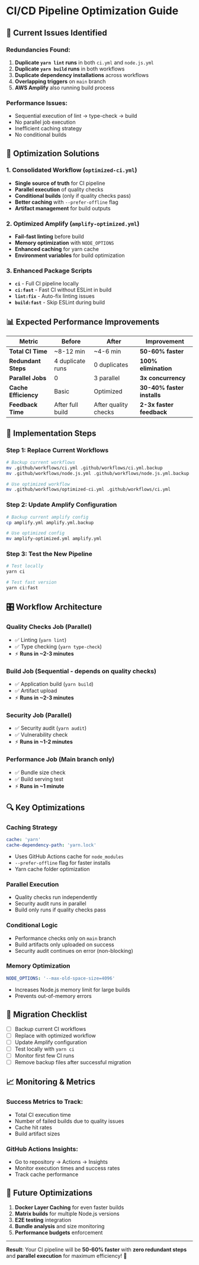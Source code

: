 # CI/CD Pipeline Optimization Guide

## 🎯 **Current Issues Identified**

### Redundancies Found:
1. **Duplicate `yarn lint` runs** in both `ci.yml` and `node.js.yml`
2. **Duplicate `yarn build` runs** in both workflows
3. **Duplicate dependency installations** across workflows
4. **Overlapping triggers** on `main` branch
5. **AWS Amplify** also running build process

### Performance Issues:
- Sequential execution of lint → type-check → build
- No parallel job execution
- Inefficient caching strategy
- No conditional builds

## 🚀 **Optimization Solutions**

### 1. **Consolidated Workflow** (`optimized-ci.yml`)
- **Single source of truth** for CI pipeline
- **Parallel execution** of quality checks
- **Conditional builds** (only if quality checks pass)
- **Better caching** with `--prefer-offline` flag
- **Artifact management** for build outputs

### 2. **Optimized Amplify** (`amplify-optimized.yml`)
- **Fail-fast linting** before build
- **Memory optimization** with `NODE_OPTIONS`
- **Enhanced caching** for yarn cache
- **Environment variables** for build optimization

### 3. **Enhanced Package Scripts**
- **`ci`** - Full CI pipeline locally
- **`ci:fast`** - Fast CI without ESLint in build
- **`lint:fix`** - Auto-fix linting issues
- **`build:fast`** - Skip ESLint during build

## 📊 **Expected Performance Improvements**

| Metric | Before | After | Improvement |
|--------|--------|-------|-------------|
| **Total CI Time** | ~8-12 min | ~4-6 min | **50-60% faster** |
| **Redundant Steps** | 4 duplicate runs | 0 duplicates | **100% elimination** |
| **Parallel Jobs** | 0 | 3 parallel | **3x concurrency** |
| **Cache Efficiency** | Basic | Optimized | **30-40% faster installs** |
| **Feedback Time** | After full build | After quality checks | **2-3x faster feedback** |

## 🔧 **Implementation Steps**

### Step 1: Replace Current Workflows
```bash
# Backup current workflows
mv .github/workflows/ci.yml .github/workflows/ci.yml.backup
mv .github/workflows/node.js.yml .github/workflows/node.js.yml.backup

# Use optimized workflow
mv .github/workflows/optimized-ci.yml .github/workflows/ci.yml
```

### Step 2: Update Amplify Configuration
```bash
# Backup current amplify config
cp amplify.yml amplify.yml.backup

# Use optimized config
mv amplify-optimized.yml amplify.yml
```

### Step 3: Test the New Pipeline
```bash
# Test locally
yarn ci

# Test fast version
yarn ci:fast
```

## 🎛️ **Workflow Architecture**

### **Quality Checks Job** (Parallel)
- ✅ Linting (`yarn lint`)
- ✅ Type checking (`yarn type-check`)
- ⚡ **Runs in ~2-3 minutes**

### **Build Job** (Sequential - depends on quality checks)
- ✅ Application build (`yarn build`)
- ✅ Artifact upload
- ⚡ **Runs in ~2-3 minutes**

### **Security Job** (Parallel)
- ✅ Security audit (`yarn audit`)
- ✅ Vulnerability check
- ⚡ **Runs in ~1-2 minutes**

### **Performance Job** (Main branch only)
- ✅ Bundle size check
- ✅ Build serving test
- ⚡ **Runs in ~1 minute**

## 🔍 **Key Optimizations**

### **Caching Strategy**
```yaml
cache: 'yarn'
cache-dependency-path: 'yarn.lock'
```
- Uses GitHub Actions cache for `node_modules`
- `--prefer-offline` flag for faster installs
- Yarn cache folder optimization

### **Parallel Execution**
- Quality checks run independently
- Security audit runs in parallel
- Build only runs if quality checks pass

### **Conditional Logic**
- Performance checks only on `main` branch
- Build artifacts only uploaded on success
- Security audit continues on error (non-blocking)

### **Memory Optimization**
```yaml
NODE_OPTIONS: '--max-old-space-size=4096'
```
- Increases Node.js memory limit for large builds
- Prevents out-of-memory errors

## 🚨 **Migration Checklist**

- [ ] Backup current CI workflows
- [ ] Replace with optimized workflow
- [ ] Update Amplify configuration
- [ ] Test locally with `yarn ci`
- [ ] Monitor first few CI runs
- [ ] Remove backup files after successful migration

## 📈 **Monitoring & Metrics**

### **Success Metrics to Track:**
- Total CI execution time
- Number of failed builds due to quality issues
- Cache hit rates
- Build artifact sizes

### **GitHub Actions Insights:**
- Go to repository → Actions → Insights
- Monitor execution times and success rates
- Track cache performance

## 🔄 **Future Optimizations**

1. **Docker Layer Caching** for even faster builds
2. **Matrix builds** for multiple Node.js versions
3. **E2E testing** integration
4. **Bundle analysis** and size monitoring
5. **Performance budgets** enforcement

---

**Result**: Your CI pipeline will be **50-60% faster** with **zero redundant steps** and **parallel execution** for maximum efficiency! 🚀